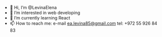 - 👋 Hi, I’m @LevinaElena
- 👀 I’m interested in web developing
- 🌱 I’m currently learning React
- 📫 How to reach me: 
              e-mail 	ea.levina85@gmail.com
              tel: +972 55 926 84 83

<!---
LevinaElena/LevinaElena is a ✨ special ✨ repository because its `README.md` (this file) appears on your GitHub profile.
You can click the Preview link to take a look at your changes.
--->
